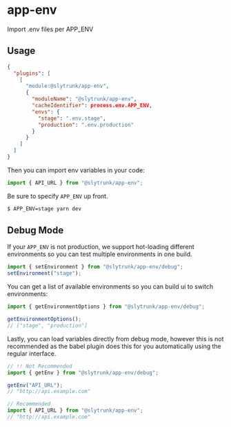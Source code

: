 # app-env

Import .env files per APP_ENV

## Usage

```json
{
  "plugins": [
    [
      "module:@slytrunk/app-env",
      {
        "moduleName": "@slytrunk/app-env",
        "cacheIdentifier": process.env.APP_ENV,
        "envs": {
          "stage": ".env.stage",
          "production": ".env.production"
        }
      }
    ]
  ]
}
```

Then you can import env variables in your code:

```js
import { API_URL } from "@slytrunk/app-env";
```

Be sure to specify `APP_ENV` up front.

```sh
$ APP_ENV=stage yarn dev
```

## Debug Mode

If your `APP_ENV` is not production, we support hot-loading different environments so you can test multiple environments in one build.

```js
import { setEnvironment } from "@slytrunk/app-env/debug";
setEnvironment("stage");
```

You can get a list of available environments so you can build ui to switch environments:

```js
import { getEnvironmentOptions } from "@slytrunk/app-env/debug";

getEnvironmentOptions();
// ["stage", "production"]
```

Lastly, you can load variables directly from debug mode, however this is not recommended as the babel plugin does this for you automatically using the regular interface.

```js
// !! Not Recommended
import { getEnv } from "@slytrunk/app-env/debug";

getEnv("API_URL");
// "http://api.example.com"

// Recommended
import { API_URL } from "@slytrunk/app-env";
// "http://api.example.com"
```
